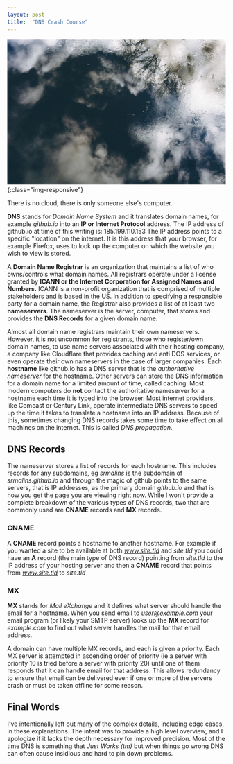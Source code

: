 ```yaml
---
layout: post
title:  "DNS Crash Course"
---
```


![image-title-here](/assets/img/cloud_ice.jpg){:class="img-responsive"}

There is no cloud, there is only someone else's computer. 

**DNS** stands for *Domain Name System* and it translates domain
names, for example *github.io* into an **IP or Internet Protocol**
address. The IP address of github.io at time of this writing is:
185.199.110.153 The IP address points to a specific "location" on the
internet. It is this address that your browser, for example Firefox,
uses to look up the computer on which the website you wish to view is
stored. 

A **Domain Name Registrar** is an organization that maintains a list
of who owns/controls what domain names. All registrars operate under a
license granted by **ICANN or the Internet Corporation for Assigned
Names and Numbers.** ICANN is a non-profit organization that is
comprised of multiple stakeholders and is based in the US. In addition
to specifying a responsible party for a domain name, the Registrar
also provides a list of at least two **nameservers**. The nameserver
is the server, computer, that stores and provides the **DNS Records**
for a given domain name.

Almost all domain name registrars maintain their own
nameservers. However, it is not uncommon for registrants, those who
register/own domain names, to use name servers associated with their
hosting company, a company like Cloudflare that provides caching and
anti DOS services, or even operate their own nameservers in the case
of larger companies. Each **hostname** like github.io has a DNS server
that is the *authoritative nameserver* for the hostname. Other servers
can store the DNS information for a domain name for a limited amount
of time, called caching. Most modern computers do **not** contact the
authoritative nameserver for a hostname each time it is typed into the
browser. Most internet providers, like Comcast or Century Link,
operate intermediate DNS servers to speed up the time it takes to
translate a hostname into an IP address. Because of this, sometimes
changing DNS records takes some time to take effect on all machines on
the internet. This is called *DNS propagation*.

## DNS Records

The nameserver stores a list of records for each hostname. This
includes records for any subdomains, eg *srmalins* is the subdomain of
*srmalins.github.io* and through the magic of github points to the
same servers, that is IP addresses, as the primary domain *github.io*
and that is how you get the page you are viewing right now. While I
won't provide a complete breakdown of the various types of DNS
records, two that are commonly used are **CNAME** records and **MX**
records. 

### CNAME

A **CNAME** record points a hostname to another hostname. For example
if you wanted a site to be available at both *www.site.tld* and
*site.tld* you could have an **A** record (the main type of DNS
record) pointing from *site.tld* to the IP address of your hosting
server and then a **CNAME** record that points from *www.site.tld* to
*site.tld* 

### MX

**MX** stands for *Mail eXchange* and it defines what server should
handle the email for a hostname. When you send email to
*user@example.com* your email program (or likely your SMTP server)
looks up the **MX** record for *example.com* to find out what server
handles the mail for that email address. 

A domain can have multiple MX records, and each is given a
priority. Each MX server is attempted in ascending order of priority
(ie a server with priority 10 is tried before a server with priority
20) until one of them responds that it can handle email for that
address. This allows redundancy to ensure that email can be delivered
even if one or more of the servers crash or must be taken offline for
some reason. 

## Final Words

I've intentionally left out many of the complex details, including
edge cases, in these explanations. The intent was to provide a high
level overview, and I apologize if it lacks the depth necessary for
improved precision. Most of the time DNS is something that *Just Works
(tm)* but when things go wrong DNS can often cause insidious and hard
to pin down problems. 
